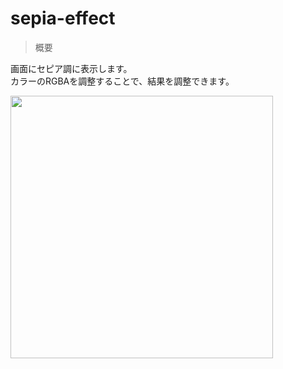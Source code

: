 # sepia-effect

> 概要

画面にセピア調に表示します。<br>
カラーのRGBAを調整することで、結果を調整できます。<br>

<img src="https://github.com/gon-siege/unity-ugui-posteffect/blob/master/Sample/Sepia/Sepia.mov.gif" width="420">
